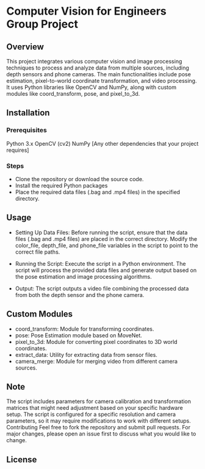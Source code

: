 # Computer Vision for Engineers Group Project
## Overview
This project integrates various computer vision and image processing techniques to process and analyze data from multiple sources, including depth sensors and phone cameras. 
The main functionalities include pose estimation, pixel-to-world coordinate transformation, and video processing. 
It uses Python libraries like OpenCV and NumPy, along with custom modules like coord_transform, pose, and pixel_to_3d.

## Installation
### Prerequisites
Python 3.x
OpenCV (cv2)
NumPy
[Any other dependencies that your project requires]
### Steps
- Clone the repository or download the source code.
- Install the required Python packages
- Place the required data files (.bag and .mp4 files) in the specified directory.
## Usage
- Setting Up Data Files: Before running the script, ensure that the data files (.bag and .mp4 files) are placed in the correct directory. Modify the color_file, depth_file, and phone_file variables in the script to point to the correct file paths.

- Running the Script: Execute the script in a Python environment. The script will process the provided data files and generate output based on the pose estimation and image processing algorithms.

- Output: The script outputs a video file combining the processed data from both the depth sensor and the phone camera.

## Custom Modules
- coord_transform: Module for transforming coordinates.
- pose: Pose Estimation module based on MoveNet.
- pixel_to_3d: Module for converting pixel coordinates to 3D world coordinates.
- extract_data: Utility for extracting data from sensor files.
- camera_merge: Module for merging video from different camera sources.
  
## Note
The script includes parameters for camera calibration and transformation matrices that might need adjustment based on your specific hardware setup.
The script is configured for a specific resolution and camera parameters, so it may require modifications to work with different setups.
Contributing
Feel free to fork the repository and submit pull requests. For major changes, please open an issue first to discuss what you would like to change.

## License
